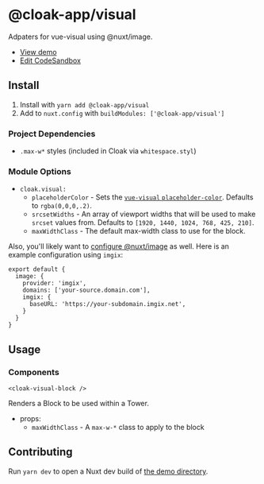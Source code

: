 # @cloak-app/visual

Adpaters for vue-visual using @nuxt/image.

- [View demo](https://cloak-visual.netlify.app)
- [Edit CodeSandbox](https://githubbox.com/BKWLD/cloak-visual)

## Install

1. Install with `yarn add @cloak-app/visual`
2. Add to `nuxt.config` with `buildModules: ['@cloak-app/visual']`

### Project Dependencies

- `.max-w*` styles (included in Cloak via `whitespace.styl`)

### Module Options

- `cloak.visual:`
  - `placeholderColor` - Sets the [`vue-visual` `placeholder-color`](https://github.com/BKWLD/vue-visual#loading). Defaults to `rgba(0,0,0,.2)`.
  - `srcsetWidths` - An array of viewport widths that will be used to make `srcset` values from.  Defaults to `[1920, 1440, 1024, 768, 425, 210]`.
  - `maxWidthClass` - The default max-width class to use for the block.

Also, you'll likely want to [configure @nuxt/image](https://image.nuxtjs.org/api/options) as well.  Here is an example configuration using `imgix`:

```
export default {
  image: {
    provider: 'imgix',
    domains: ['your-source.domain.com'],
    imgix: {
      baseURL: 'https://your-subdomain.imgix.net',
    }
  }
}
```

## Usage

### Components

`<cloak-visual-block />`

Renders a Block to be used within a Tower.

- props:
  - `maxWidthClass` - A `max-w-*` class to apply to the block

## Contributing

Run `yarn dev` to open a Nuxt dev build of [the demo directory](./demo).
